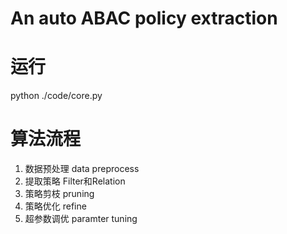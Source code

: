 # An auto ABAC policy extraction
# 运行
python ./code/core.py

# 算法流程
1. 数据预处理 data preprocess
2. 提取策略 Filter和Relation
3. 策略剪枝 pruning
4. 策略优化 refine
5. 超参数调优 paramter tuning
